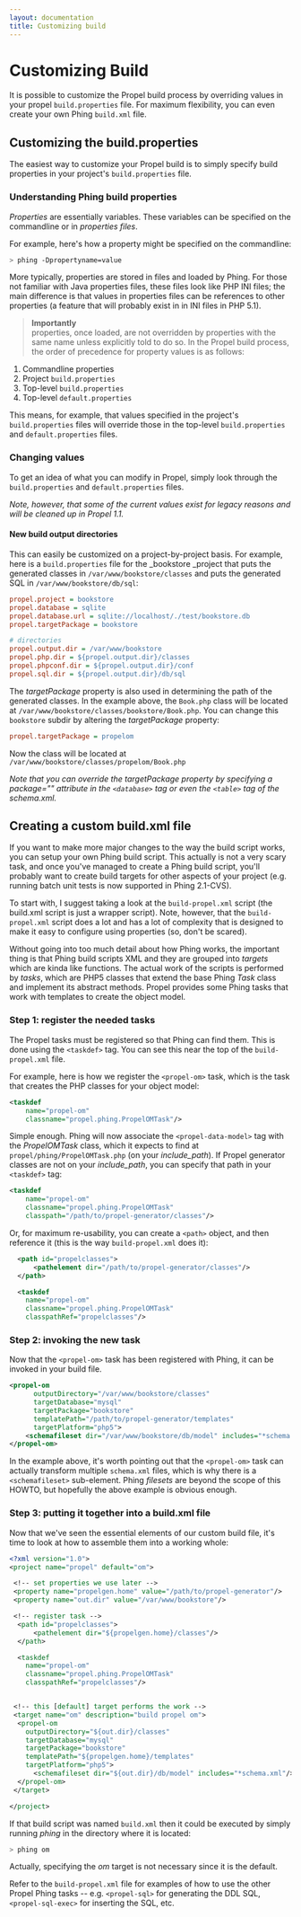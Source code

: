 ```yaml
---
layout: documentation
title: Customizing build
---
```


# Customizing Build #

It is possible to customize the Propel build process by overriding values in your propel `build.properties` file. For maximum flexibility, you can even create your own Phing `build.xml` file.

## Customizing the build.properties ##

The easiest way to customize your Propel build is to simply specify build properties in your project's `build.properties` file.

### Understanding Phing build properties ###

_Properties_ are essentially variables. These variables can be specified on the commandline or in _properties files_.

For example, here's how a property might be specified on the commandline:

```bash
> phing -Dpropertyname=value
```

More typically, properties are stored in files and loaded by Phing. For those not familiar with Java properties files, these files look like PHP INI files; the main difference is that values in properties files can be references to other properties (a feature that will probably exist in in INI files in PHP 5.1).

>**Importantly**<br />properties, once loaded, are not overridden by properties with the same name unless explicitly told to do so. In the Propel build process, the order of precedence for property values is as follows:

1. Commandline properties
2. Project `build.properties`
3. Top-level `build.properties`
4. Top-level `default.properties`

This means, for example, that values specified in the project's `build.properties` files will override those in the top-level `build.properties` and `default.properties` files.

### Changing values ###

To get an idea of what you can modify in Propel, simply look through the `build.properties` and `default.properties` files.

_Note, however, that some of the current values exist for legacy reasons and will be cleaned up in Propel 1.1._

#### New build output directories ####

This can easily be customized on a project-by-project basis. For example, here is a `build.properties` file for the _bookstore _project that puts the generated classes in `/var/www/bookstore/classes` and puts the generated SQL in `/var/www/bookstore/db/sql`:

```ini
propel.project = bookstore
propel.database = sqlite
propel.database.url = sqlite://localhost/./test/bookstore.db
propel.targetPackage = bookstore

# directories
propel.output.dir = /var/www/bookstore
propel.php.dir = ${propel.output.dir}/classes
propel.phpconf.dir = ${propel.output.dir}/conf
propel.sql.dir = ${propel.output.dir}/db/sql
```

The _targetPackage_ property is also used in determining the path of the generated classes. In the example above, the `Book.php` class will be located at `/var/www/bookstore/classes/bookstore/Book.php`. You can change this `bookstore` subdir by altering the _targetPackage_ property:

```ini
propel.targetPackage = propelom
```

Now the class will be located at `/var/www/bookstore/classes/propelom/Book.php`

_Note that you can override the targetPackage property by specifying a package="" attribute in the `<database>` tag or even the `<table>` tag of the schema.xml._

## Creating a custom build.xml file ##

If you want to make more major changes to the way the build script works, you can setup your own Phing build script. This actually is not a very scary task, and once you've managed to create a Phing build script, you'll probably want to create build targets for other aspects of your project (e.g. running batch unit tests is now supported in Phing 2.1-CVS).

To start with, I suggest taking a look at the `build-propel.xml` script (the build.xml script is just a wrapper script). Note, however, that the `build-propel.xml` script does a lot and has a lot of complexity that is designed to make it easy to configure using properties (so, don't be scared).

Without going into too much detail about how Phing works, the important thing is that Phing build scripts XML and they are grouped into _targets_ which are kinda like functions. The actual work of the scripts is performed by _tasks_, which are PHP5 classes that extend the base Phing _Task_ class and implement its abstract methods. Propel provides some Phing tasks that work with templates to create the object model.

### Step 1: register the needed tasks ###

The Propel tasks must be registered so that Phing can find them. This is done using the `<taskdef>` tag. You can see this near the top of the `build-propel.xml` file.

For example, here is how we register the `<propel-om>` task, which is the task that creates the PHP classes for your object model:

```xml
<taskdef
    name="propel-om"
    classname="propel.phing.PropelOMTask"/>
```

Simple enough. Phing will now associate the `<propel-data-model>` tag with the _PropelOMTask_ class, which it expects to find at `propel/phing/PropelOMTask.php` (on your _include_path_). If Propel generator classes are not on your _include_path_, you can specify that path in your `<taskdef>` tag:

```xml
<taskdef
    name="propel-om"
    classname="propel.phing.PropelOMTask"
    classpath="/path/to/propel-generator/classes"/>
```

Or, for maximum re-usability, you can create a `<path>` object, and then reference it (this is the way `build-propel.xml` does it):

```xml
  <path id="propelclasses">
      <pathelement dir="/path/to/propel-generator/classes"/>
  </path>

  <taskdef
    name="propel-om"
    classname="propel.phing.PropelOMTask"
    classpathRef="propelclasses"/>
```

### Step 2: invoking the new task ###

Now that the `<propel-om>` task has been registered with Phing, it can be invoked in your build file.

```xml
<propel-om
      outputDirectory="/var/www/bookstore/classes"
      targetDatabase="mysql"
      targetPackage="bookstore"
      templatePath="/path/to/propel-generator/templates"
      targetPlatform="php5">
    <schemafileset dir="/var/www/bookstore/db/model" includes="*schema.xml"/>
</propel-om>
```

In the example above, it's worth pointing out that the `<propel-om>` task can actually transform multiple `schema.xml` files, which is why there is a `<schemafileset>` sub-element. Phing _filesets_ are beyond the scope of this HOWTO, but hopefully the above example is obvious enough.

### Step 3: putting it together into a build.xml file ###

Now that we've seen the essential elements of our custom build file, it's time to look at how to assemble them into a working whole:

```xml
<?xml version="1.0">
<project name="propel" default="om">

 <!-- set properties we use later -->
 <property name="propelgen.home" value="/path/to/propel-generator"/>
 <property name="out.dir" value="/var/www/bookstore"/>

 <!-- register task -->
  <path id="propelclasses">
      <pathelement dir="${propelgen.home}/classes"/>
  </path>

  <taskdef
    name="propel-om"
    classname="propel.phing.PropelOMTask"
    classpathRef="propelclasses"/>


 <!-- this [default] target performs the work -->
 <target name="om" description="build propel om">
  <propel-om
    outputDirectory="${out.dir}/classes"
    targetDatabase="mysql"
    targetPackage="bookstore"
    templatePath="${propelgen.home}/templates"
    targetPlatform="php5">
      <schemafileset dir="${out.dir}/db/model" includes="*schema.xml"/>
  </propel-om>
 </target>

</project>
```

If that build script was named `build.xml` then it could be executed by simply running _phing_ in the directory where it is located:

```bash
> phing om
```

Actually, specifying the _om_ target is not necessary since it is the default.

Refer to the `build-propel.xml` file for examples of how to use the other Propel Phing tasks -- e.g. `<propel-sql>` for generating the DDL SQL, `<propel-sql-exec>` for inserting the SQL, etc.
